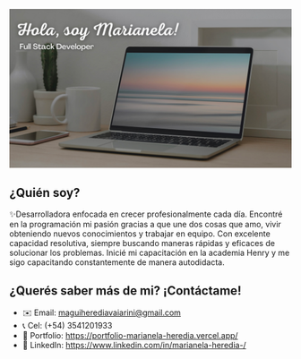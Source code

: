 ![image](image.png)

## ¿Quién soy? 
✨Desarrolladora enfocada en crecer profesionalmente cada día. Encontré en la programación mi pasión gracias a que une dos cosas que amo, vivir obteniendo nuevos conocimientos y trabajar en equipo.
Con excelente capacidad resolutiva, siempre buscando maneras rápidas y eficaces de solucionar los problemas.
Inicié mi capacitación en la academia Henry y me sigo capacitando constantemente de manera autodidacta.

## ¿Querés saber más de mi? ¡Contáctame!
* ✉️ Email: maguiherediavaiarini@gmail.com
* 📞 Cel: (+54) 3541201933
* 👤 Portfolio: https://portfolio-marianela-heredia.vercel.app/
* 💬 LinkedIn: https://www.linkedin.com/in/marianela-heredia-/

